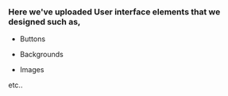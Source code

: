 ### Here we've uploaded User interface elements that we designed such as,

- Buttons

- Backgrounds

- Images

etc..

